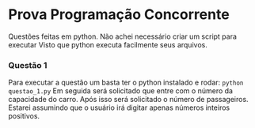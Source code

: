 # Prova Programação Concorrente

Questões feitas em python. Não achei necessário criar um script para executar
Visto que python executa facilmente seus arquivos.

### Questão 1
Para executar a questão um basta ter o python instalado e rodar:
``python questao_1.py``
Em seguida será solicitado que entre com o número da capacidade do carro. 
Após isso será solicitado o número de passageiros.
Estarei assumindo que o usuário irá digitar apenas números inteiros positivos.
